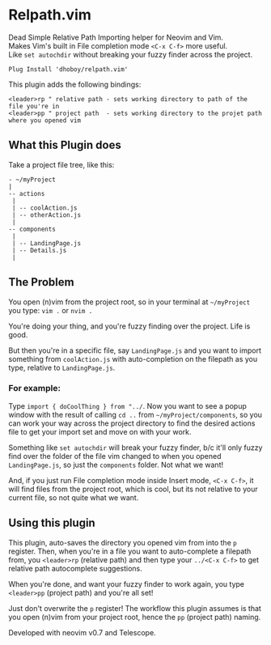 # Relpath.vim
Dead Simple Relative Path Importing helper for Neovim and Vim.\
Makes Vim's built in File completion mode `<C-x C-f>` more useful.\
Like `set autochdir` without breaking your fuzzy finder across the project.

```
Plug Install 'dhoboy/relpath.vim'
```

This plugin adds the following bindings:
```
<leader>rp " relative path - sets working directory to path of the file you're in
<leader>pp " project path  - sets working directory to the projet path where you opened vim
```

## What this Plugin does

Take a project file tree, like this:

```
- ~/myProject
|
-- actions
 |
 | -- coolAction.js
 | -- otherAction.js
 |
-- components
 |
 | -- LandingPage.js
 | -- Details.js
 |
```

## The Problem

You open (n)vim from the project root, so in your terminal at `~/myProject` you
type: `vim .` or `nvim .`

You're doing your thing, and you're fuzzy finding over the project. Life is good.

But then you're in a specific file, say `LandingPage.js` and you want to import
something from `coolAction.js` with auto-completion on the filepath as you type,
relative to `LandingPage.js`.

### For example:
Type `import { doCoolThing } from "../`. Now you want to see a popup window with
the result of calling `cd ..` from `~/myProject/components`,
so you can work your way across the project directory to find the desired actions
file to get your import set and move on with your work.

Something like `set autochdir` will break your fuzzy finder, b/c it'll only fuzzy
find over the folder of the file vim changed to when you opened `LandingPage.js`,
so just the `components` folder. Not what we want!

And, if you just run File completion mode inside Insert mode, `<C-x C-f>`,
it will find files from the project root, which is cool, but its not relative to
your current file, so not quite what we want.

## Using this plugin
This plugin, auto-saves the directory you opened vim from into the `p` register.
Then, when you're in a file you want to auto-complete a filepath from, you
`<leader>rp` (relative path) and then type your `../<C-x C-f>` to get relative
path autocomplete suggestions.

When you're done, and want your fuzzy finder to work again, you type `<leader>pp`
(project path) and you're all set!

Just don't overwrite the `p` register!
The workflow this plugin assumes is that you open (n)vim from your project root,
hence the `pp` (project path) naming.

Developed with neovim v0.7 and Telescope.

